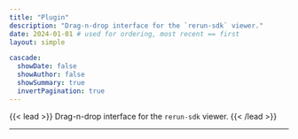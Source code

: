 ```yaml
---
title: "Plugin"
description: "Drag-n-drop interface for the `rerun-sdk` viewer."
date: 2024-01-01 # used for ordering, most recent == first
layout: simple

cascade:
  showDate: false
  showAuthor: false
  showSummary: true
  invertPagination: true  
---
```


{{< lead >}}
Drag-n-drop interface for the `rerun-sdk` viewer.
{{< /lead >}}

<!-- ![Screenshots](feature.svg) -->


---